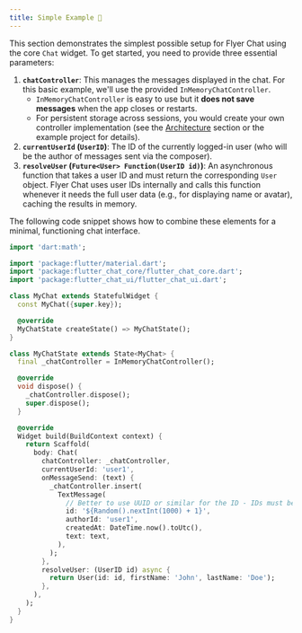 ```yaml
---
title: Simple Example 📝
---
```


This section demonstrates the simplest possible setup for Flyer Chat using the core `Chat` widget. To get started, you need to provide three essential parameters:

1.  **`chatController`**: This manages the messages displayed in the chat. For this basic example, we'll use the provided `InMemoryChatController`.
    *   `InMemoryChatController` is easy to use but it **does not save messages** when the app closes or restarts.
    *   For persistent storage across sessions, you would create your own controller implementation (see the [Architecture](../architecture) section or the example project for details).
2.  **`currentUserId` (`UserID`)**: The ID of the currently logged-in user (who will be the author of messages sent via the composer).
3.  **`resolveUser` (`Future<User> Function(UserID id)`)**: An asynchronous function that takes a user ID and must return the corresponding `User` object. Flyer Chat uses user IDs internally and calls this function whenever it needs the full user data (e.g., for displaying name or avatar), caching the results in memory.

The following code snippet shows how to combine these elements for a minimal, functioning chat interface.

```dart
import 'dart:math';

import 'package:flutter/material.dart';
import 'package:flutter_chat_core/flutter_chat_core.dart';
import 'package:flutter_chat_ui/flutter_chat_ui.dart';

class MyChat extends StatefulWidget {
  const MyChat({super.key});

  @override
  MyChatState createState() => MyChatState();
}

class MyChatState extends State<MyChat> {
  final _chatController = InMemoryChatController();

  @override
  void dispose() {
    _chatController.dispose();
    super.dispose();
  }

  @override
  Widget build(BuildContext context) {
    return Scaffold(
      body: Chat(
        chatController: _chatController,
        currentUserId: 'user1',
        onMessageSend: (text) {
          _chatController.insert(
            TextMessage(
              // Better to use UUID or similar for the ID - IDs must be unique.
              id: '${Random().nextInt(1000) + 1}',
              authorId: 'user1',
              createdAt: DateTime.now().toUtc(),
              text: text,
            ),
          );
        },
        resolveUser: (UserID id) async {
          return User(id: id, firstName: 'John', lastName: 'Doe');
        },
      ),
    );
  }
}

```
